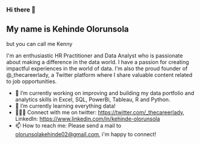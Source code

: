 ### Hi there 👋

## My name is Kehinde Olorunsola
but you can call me Kenny

I'm an enthusiastic HR Practitioner and Data Analyst who is passionate about making a difference in the data world.  I have a passion for creating impactful experiences in the world of data. I'm also the proud founder of @_thecareerlady, a Twitter platform where I share valuable content related to job opportunities.

- 🔭 I’m currently working on improving and building my data portfolio and analytics skills in Excel, SQL, PowerBi, Tableau, R and Python.
- 🌱 I’m currently learning everything data!
- 👩🏾‍💻 Connect with me on twitter: https://twitter.com/_thecareerlady, LinkedIn: https://www.linkedin.com/in/kehinde-olorunsola
- 📫 How to reach me: Please send a mail to olorunsolakehinde02@gmail.com, i'm happy to connect!
<!--
**Kenny-DataNerd/Kenny-DataNerd** is a ✨ _special_ ✨ repository because its `README.md` (this file) appears on your GitHub profile.

Here are some ideas to get you started:

- 🔭 I’m currently working on ...
- 🌱 I’m currently learning ...
- 👯 I’m looking to collaborate on ...
- 🤔 I’m looking for help with ...
- 💬 Ask me about ...
- 📫 How to reach me: ...
- 😄 Pronouns: ...
- ⚡ Fun fact: ...

-->
